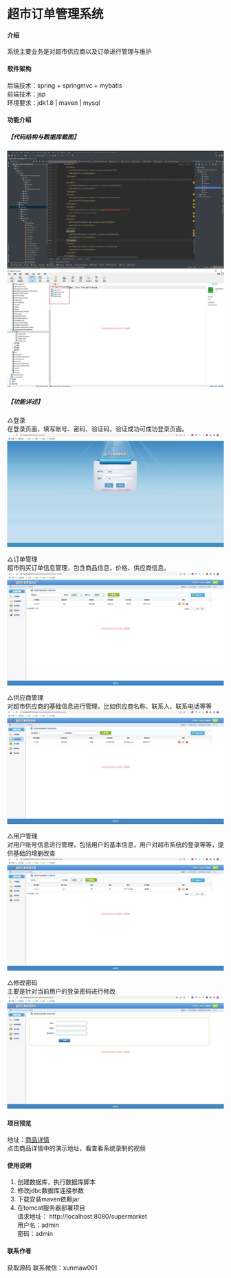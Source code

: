# 超市订单管理系统

#### 介绍
系统主要业务是对超市供应商以及订单进行管理与维护


#### 软件架构
后端技术：spring + springmvc + mybatis  
前端技术：jsp  
环境要求：jdk1.8 | maven | mysql  


#### 功能介绍
##### 【代码结构与数据库截图】
![输入图片说明](images/image2.png)  
![输入图片说明](images/image3.png)  

##### 【功能详述】 
△登录  
在登录页面，填写账号、密码、验证码，验证成功可成功登录页面。  
![输入图片说明](images/image4.png)


△订单管理  
超市购买订单信息管理，包含商品信息，价格、供应商信息。  
![输入图片说明](images/image5.png)


△供应商管理  
对超市供应商的基础信息进行管理，比如供应商名称、联系人、联系电话等等  
![输入图片说明](images/image6.png)


△用户管理  
对用户账号信息进行管理，包括用户的基本信息，用户对超市系统的登录等等，提供基础的增删改查  
![输入图片说明](images/image7.png)


△修改密码  
主要是针对当前用户的登录密码进行修改  
![输入图片说明](images/image8.png)


#### 项目预览
地址：[商品详情 ](https://www.xunmaw.com/shop/detail/1626954804098842625)   
点击商品详情中的演示地址，看查看系统录制的视频    

#### 使用说明
1. 创建数据库，执行数据库脚本
2. 修改jdbc数据库连接参数
3. 下载安装maven依赖jar
4. 在tomcat服务器部署项目  
    请求地址： http://localhost:8080/supermarket    
    用户名：admin  
    密码：admin  

#### 联系作者
获取源码 联系微信：xunmaw001
